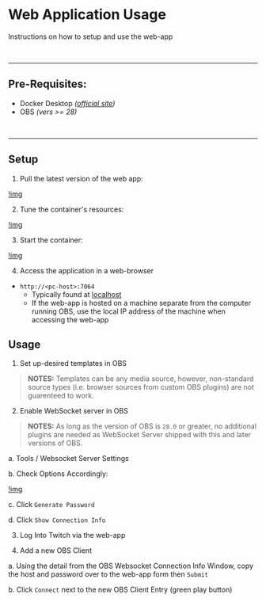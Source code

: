 # Web Application Usage

Instructions on how to setup and use the web-app

&nbsp;

***

## Pre-Requisites:

* Docker Desktop *([official site](https://www.docker.com/products/docker-desktop/))*
* OBS *(vers >= 28)*

&nbsp;

***

## Setup

1. Pull the latest version of the web app:

[!img](./imgs/001.png)

2. Tune the container's resources:

[!img](./imgs/002.png)

3. Start the container:

[!img](./imgs/003.png)

4. Access the application in a web-browser

* `http://<pc-host>:7064`
  * Typically found at [localhost](http://localhost:7064)
  * If the web-app is hosted on a machine separate from the computer running OBS, use the local IP address of the machine when accessing the web-app

## Usage

1. Set up-desired templates in OBS

> **NOTES:** Templates can be any media source, however, non-standard source types (i.e. browser sources from custom OBS plugins) are not guarenteed to work.

2. Enable WebSocket server in OBS

> **NOTES:** As long as the version of OBS is `28.0` or greater, no additional plugins are needed as WebSocket Server shipped with this and later versions of OBS.

  a. Tools / Websocket Server Settings

  b. Check Options Accordingly: 

  [!img](./imgs/004.png)

  c. Click `Generate Password`

  d. Click `Show Connection Info`

3. Log Into Twitch via the web-app

4. Add a new OBS Client

  a. Using the detail from the OBS Websocket Connection Info Window, copy the host and password over to the web-app form then `Submit`

  b. Click `Connect` next to the new OBS Client Entry (green play button)
